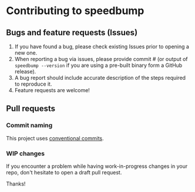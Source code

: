 # Contributing to speedbump

## Bugs and feature requests (Issues)

1. If you have found a bug, please check existing Issues prior to opening a new one.
2. When reporting a bug via issues, please provide commit # (or output of `speedbump --version` if you are using a pre-built binary form a GitHub release).
3. A bug report should include accurate description of the steps required to reproduce it.
4. Feature requests are welcome!

## Pull requests

### Commit naming

This project uses [conventional commits](https://www.conventionalcommits.org/).

### WIP changes

If you encounter a problem while having work-in-progress changes in your repo, don't hesitate to open a draft pull request.

Thanks!
